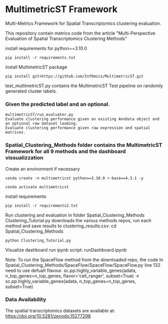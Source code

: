 # MultimetricST Framework 
Multi-Metrics Framework for Spatial Transcriptomics clustering evaluation.

This repository contain metrics code from the article "Multi-Perspective Evaluation of Spatial Transcriptomics Clustering Methods"


install requirements for python==3.10.0
````
pip install -r requirements.txt

````
install MultimetricST package
````
pip install git+https://github.com/InfOmics/MultimetricST.git
````
test_mutlimetricST.py contains the MultimetricST Test pipeline on randomly generated cluster labels. 



### Given the predicted label and an optional.
    multimetricST/run_evaluator.py
    Evaluate clustering performance given an existing AnnData object and an optional raw dataset loading.
    Evaluate clustering performance given raw expression and spatial matrices.

### Spatial_Clustering_Methods folder contains the MultimetricST Framework for all 9 methods and the dashboard vissualizzation 
Create an environment if necessary
`````
conda create -n multimetricst python==3.10.0 r-base==4.3.1 -y

conda activate multimetricst

`````
install requirements 
````
pip install -r requirements2.txt

````

Run clustering and evaluation in folder Spatial_Clustering_Methods Clustering_Tutorial.py downloads the varous methods repos, run each method and  save results to clustering_results.csv:
    cd Spatial_Clustering_Methods

    python Clustering_Tutorial.py 
    
Visualize dashboard run ipynb script:
    runDashboard.ipynb

Note: To run the SpaceFlow method from the downloaded repo, the code In Spatial_Clustering_Methods/SpaceFlow/SpaceFlow/SpaceFlow.py line 132 need to use defualt flavour.  sc.pp.highly_variable_genes(adata, n_top_genes=n_top_genes, flavor='cell_ranger', subset=True) -> sc.pp.highly_variable_genes(adata, n_top_genes=n_top_genes, subset=True)

### Data Availability ###
The spatial transcriptomics datasets are available at:  https://doi.org/10.5281/zenodo.15277298